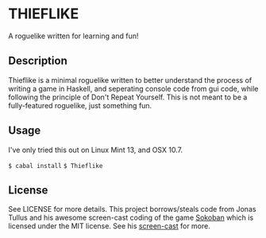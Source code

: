 THIEFLIKE
=========

A roguelike written for learning and fun!


Description
-----------

Thieflike is a minimal roguelike written to better understand the process
of writing a game in Haskell, and seperating console code from gui code, while
following the principle of Don't Repeat Yourself. This is not meant to be a fully-featured 
roguelike, just something fun.


Usage
-----
I've only tried this out on Linux Mint 13, and OSX 10.7.

`$ cabal install`
`$ Thieflike`


License
-------

See LICENSE for more details. This project borrows/steals code from Jonas Tullus
and his awesome screen-cast coding of the game 
[Sokoban](https://github.com/jethr0/Sokoban) which is licensed
 under the MIT license. See his [screen-cast](http://www.youtube.com/watch?v=mtvoOIsN-GU&feature=youtu.be) for more.
